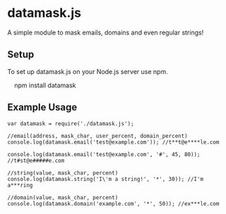 # datamask.js #

A simple module to mask emails, domains and even regular strings!

## Setup ##
To set up datamask.js on your Node.js server use npm.

    npm install datamask  

## Example Usage ##

```
var datamask = require('./datamask.js');

//email(address, mask_char, user_percent, domain_percent)
console.log(datamask.email('test@example.com')); //t**t@e****le.com

console.log(datamask.email('test@example.com', '#', 45, 80)); //t#st@e#####e.com

//string(value, mask_char, percent)
console.log(datamask.string('I\'m a string!', '*', 30)); //I'm a***ring

//domain(value, mask_char, percent)
console.log(datamask.domain('example.com', '*', 50)); //ex***le.com
```